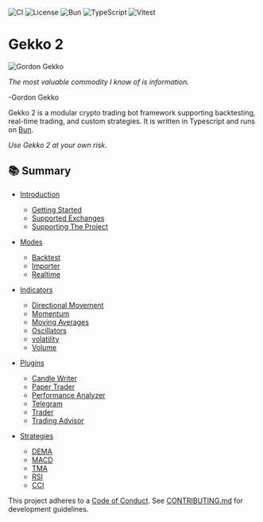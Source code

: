 ![CI](https://github.com/youtix/gekko2/actions/workflows/ci.yml/badge.svg)
![License](https://img.shields.io/github/license/youtix/gekko2)
![Bun](https://img.shields.io/badge/runtime-bun-blue?logo=bun)
![TypeScript](https://img.shields.io/badge/language-typescript-blue?logo=typescript)
![Vitest](https://img.shields.io/badge/test-vitest-6E9F18?logo=vitest)

# Gekko 2

![Gordon Gekko](https://github.com/user-attachments/assets/769a2373-e22d-4b30-979f-09e636a49e4d)

_The most valuable commodity I know of is information._

-Gordon Gekko

Gekko 2 is a modular crypto trading bot framework supporting backtesting, real-time trading, and custom strategies. It is written in Typescript and runs on [Bun](https://bun.sh/).

_Use Gekko 2 at your own risk._

## 📚 Summary

- [Introduction](./documentation/introduction/about-gekko.md)

  - [Getting Started](./documentation/introduction/getting-started.md)
  - [Supported Exchanges](./documentation/introduction/supported-exchanges.md)
  - [Supporting The Project](./documentation/introduction/supporting-project.md)

- [Modes](./documentation/modes/introduction.md)

  - [Backtest](./documentation/modes/backtest.md)
  - [Importer](./documentation/modes/importer.md)
  - [Realtime](./documentation/modes/realtime.md)

- [Indicators](./documentation/indicators/introduction.md)

  - [Directional Movement](./documentation/indicators/directional-movement.md)
  - [Momentum](./documentation/indicators/momentum.md)
  - [Moving Averages](./documentation/indicators/moving-averages.md)
  - [Oscillators](./documentation/indicators/oscillators.md)
  - [volatility](./documentation/indicators/volatility.md)
  - [Volume](./documentation/indicators/volume.md)

- [Plugins](./documentation/plugins/introduction.md)

  - [Candle Writer](./documentation/plugins/candle-writer.md)
  - [Paper Trader](./documentation/plugins/paper-trader.md)
  - [Performance Analyzer](./documentation/plugins/performance-analyzer.md)
  - [Telegram](./documentation/plugins/telegram.md)
  - [Trader](./documentation/plugins/trader.md)
  - [Trading Advisor](./documentation/plugins/trading-advisor.md)

- [Strategies](./documentation/strategies/introduction.md)

  - [DEMA](./documentation/strategies/dema.md)
  - [MACD](./documentation/strategies/macd.md)
  - [TMA](./documentation/strategies/tma.md)
  - [RSI](./documentation/strategies/rsi.md)
  - [CCI](./documentation/strategies/cci.md)

This project adheres to a [Code of Conduct](./CODE_OF_CONDUCT.md).
See [CONTRIBUTING.md](./CONTRIBUTING.md) for development guidelines.
